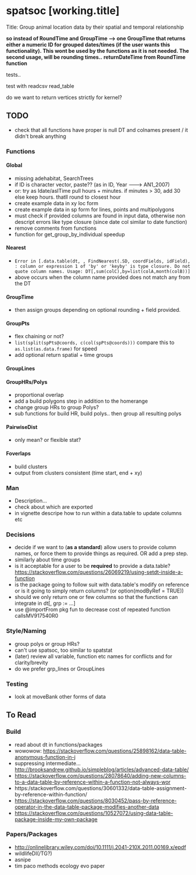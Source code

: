 # spatsoc [working.title]
Title: Group animal location data by their spatial and temporal relationship

**so instead of RoundTime and GroupTime --> one GroupTime that returns either a numeric
ID for grouped dates/times (if the user wants this functionality). This wont be used
by the functions as it is not needed. The second usage, will be rounding times..**
**returnDateTime from RoundTime function**

tests..

test with readcsv 
read_table


do we want to return vertices strictly for kernel?

## TODO
* check that all functions have proper is null DT and colnames present / it didn't break anything


### Functions
#### Global
* missing adehabitat, SearchTrees
* if ID is character vector, paste?? (as in ID, Year ---> AN1_2007)
* or: try   as Idate/asITime  pull hours + minutes. if minutes > 30, add 30 else keep hours. thatll round to closest hour
* create example data in xy loc form
* create example data in sp form for lines, points and multipolygons
* must check if provided columns are found in input data, otherwise non descript errors like type closure (since date col similar to date function)
* remove comments from functions
* function for get_group_by_individual speedup

#### Nearest
* `Error in [.data.table(dt, , FindNearest(.SD, coordFields, idField),  :
  column or expression 1 of 'by' or 'keyby' is type closure. Do not quote column names. Usage: DT[,sum(colC),by=list(colA,month(colB))]`
* above occurs when the column name provided does not match any from the DT

#### GroupTime
* then assign groups depending on optional rounding + field provided.

#### GroupPts
* flex chaining or not?
* `list(split(spPts@coords, c(col(spPts@coords)))` compare this to `as.list(as.data.frame)` for speed
* add optional return spatial + time groups

#### GroupLines

#### GroupHRs/Polys
* proportional overlap
* add a build polygons step in addition to the homerange
* change group HRs to group Polys?
* sub functions for build HR, build polys.. then group all resulting polys

#### PairwiseDist
* only mean? or flexible stat?

#### Foverlaps
* build clusters
* output from clusters consistent (time start, end + xy)


### Man
* Description...
* check about which are exported
* in vignette descripe how to run within a data.table to update columns etc

### Decisions
* decide if we want to (**as a standard**) allow users to provide column names, or force them to provide things as required. OR add a prep step.
* similarly about time groups
* is it acceptable for a user to be **required** to provide a data.table? https://stackoverflow.com/questions/26069219/using-setdt-inside-a-function
* is the package going to follow suit with data.table's modify on reference or is it going to simply return columns? (or option(modByRef = TRUE))
* should we only return one or few columns so that the functions can integrate in dt[, grp := ...]
* use @importFrom pkg fun to decrease cost of repeated function callsMV917540R0

### Style/Naming
* group polys or group HRs?
* can't use spatsoc, too similar to spatstat
* (later) review all variable, function etc names for conflicts and for clarity/brevity
* do we prefer grp_lines or GroupLines

### Testing
* look at moveBank other forms of data


## To Read
### Build
* read about dt in functions/packages
* wowowow: https://stackoverflow.com/questions/25898162/data-table-anonymous-function-in-j
* suppressing intermediate... http://brooksandrew.github.io/simpleblog/articles/advanced-data-table/
* https://stackoverflow.com/questions/28078640/adding-new-columns-to-a-data-table-by-reference-within-a-function-not-always-wor
* https:/stackoverflow.com/questions/30601332/data-table-assignment-by-reference-within-function/
* https://stackoverflow.com/questions/8030452/pass-by-reference-operator-in-the-data-table-package-modifies-another-data
* https://stackoverflow.com/questions/10527072/using-data-table-package-inside-my-own-package


### Papers/Packages
* http://onlinelibrary.wiley.com/doi/10.1111/j.2041-210X.2011.00169.x/epdf
* wildlifeDI(/TG?)
* asnipe
* tim paco methods ecology evo paper
